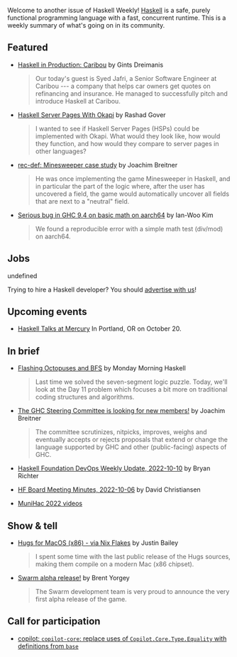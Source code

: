 Welcome to another issue of Haskell Weekly!
[Haskell](https://www.haskell.org) is a safe, purely functional programming language with a fast, concurrent runtime.
This is a weekly summary of what's going on in its community.

## Featured

- [Haskell in Production: Caribou](https://serokell.io/blog/haskell-in-production-caribou) by Gints Dreimanis
  > Our today's guest is Syed Jafri, a Senior Software Engineer at Caribou --- a company that helps car owners get quotes on refinancing and insurance. He managed to successfully pitch and introduce Haskell at Caribou.

- [Haskell Server Pages With Okapi](https://monadic.systems/post7) by Rashad Gover
  > I wanted to see if Haskell Server Pages (HSPs) could be implemented with Okapi. What would they look like, how would they function, and how would they compare to server pages in other languages?

- [rec-def: Minesweeper case study](https://www.joachim-breitner.de/blog/796-rec-def__Minesweeper_case_study) by Joachim Breitner
  > He was once implementing the game Minesweeper in Haskell, and in particular the part of the logic where, after the user has uncovered a field, the game would automatically uncover all fields that are next to a "neutral" field.

- [Serious bug in GHC 9.4 on basic math on aarch64](https://mail.haskell.org/pipermail/ghc-devs/2022-October/020969.html) by Ian-Woo Kim
  > We found a reproducible error with a simple math test (div/mod) on aarch64.

## Jobs

undefined

Trying to hire a Haskell developer?
You should [advertise with us](https://haskellweekly.news/advertising.html)!

## Upcoming events

- [Haskell Talks at Mercury](https://www.eventbrite.com/e/haskell-talks-at-mercury-tickets-424633328717)
  In Portland, OR on October 20.

## In brief

- [Flashing Octopuses and BFS](https://mmhaskell.com/blog/2022/10/10/flashing-octopuses-and-bfs) by Monday Morning Haskell
  > Last time we solved the seven-segment logic puzzle. Today, we'll look at the Day 11 problem which focuses a bit more on traditional coding structures and algorithms.

- [The GHC Steering Committee is looking for new members!](https://discourse.haskell.org/t/the-ghc-steering-committee-is-looking-for-new-members/5139?u=taylorfausak) by Joachim Breitner
  > The committee scrutinizes, nitpicks, improves, weighs and eventually accepts or rejects proposals that extend or change the language supported by GHC and other (public-facing) aspects of GHC.

- [Haskell Foundation DevOps Weekly Update, 2022-10-10](https://discourse.haskell.org/t/haskell-foundation-devops-weekly-update-2022-10-10/5161?u=taylorfausak) by Bryan Richter

- [HF Board Meeting Minutes, 2022-10-06](https://discourse.haskell.org/t/hf-board-meeting-minutes-2022-10-06/5143?u=taylorfausak) by David Christiansen

- [MuniHac 2022 videos](https://www.youtube.com/playlist?list=PLxxF72uPfQVRQXih84omWRmacz1lwejc6)

## Show & tell

- [Hugs for MacOS (x86) - via Nix Flakes](https://discourse.haskell.org/t/ann-hugs-for-macos-x86-via-nix-flakes/5171?u=taylorfausak) by Justin Bailey
  > I spent some time with the last public release of the Hugs sources, making them compile on a modern Mac (x86 chipset).

- [Swarm alpha release!](https://byorgey.wordpress.com/2022/10/06/swarm-alpha-release/) by Brent Yorgey
  > The Swarm development team is very proud to announce the very first alpha release of the game.

## Call for participation

- [copilot: `copilot-core`: replace uses of `Copilot.Core.Type.Equality` with definitions from `base`](https://github.com/Copilot-Language/copilot/issues/379)
